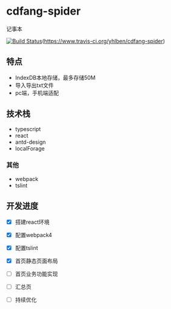 # cdfang-spider

记事本

[![Build Status](https://www.travis-ci.org/yhlben/notepad.svg?branch=master)](https://www.travis-ci.org/yhlben/notepad)(https://www.travis-ci.org/yhlben/cdfang-spider)


## 特点
* IndexDB本地存储，最多存储50M
* 导入导出txt文件
* pc端，手机端适配

## 技术栈
* typescript
* react
* antd-design
* localForage



### 其他
* webpack
* tslint

## 开发进度
* [x] 搭建react环境
* [x] 配置webpack4
* [x] 配置tslint
* [x] 首页静态页面布局
* [ ] 首页业务功能实现
* [ ] 汇总页

* [ ] 持续优化
